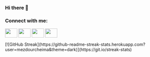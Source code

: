 ### Hi there 👋

<!--
**mezdourcheima/mezdourcheima** is a ✨ _special_ ✨ repository because its `README.md` (this file) appears on your GitHub profile.

Here are some ideas to get you started:

- 🔭 I’m currently working on ... something 
- 🌱 I’m currently learning ...
- 👯 I’m looking to collaborate on ...
- 🤔 I’m looking for help with ...
- 💬 Ask me about ...
- 📫 How to reach me: ...
- 😄 Pronouns: ...
- ⚡ Fun fact: ...
-->
 
<h3 align="left">Connect with me: </h3>
<p align="left">
<a href="https://twitter.com/Cheima_Mezdour" target="blank"><img align="center" src="https://cdn.jsdelivr.net/npm/simple-icons@3.0.1/icons/twitter.svg" alt="" height="30" width="40" /></a>
<a href="https://www.linkedin.com/in/cheima-mezdour-08240a1bb/" target="blank"><img align="center" src="https://cdn.jsdelivr.net/npm/simple-icons@3.0.1/icons/linkedin.svg" alt="" height="30" width="40" /></a>
<a href="https://medium.com/@cheimamezdour" target="blank"><img align="center" src="https://cdn.jsdelivr.net/npm/simple-icons@3.0.1/icons/meduim.svg" alt="" height="30" width="40" /></a>
<a href="https://www.behance.net/cheimamezdour" target="blank"><img align="center" src="https://cdn.jsdelivr.net/npm/simple-icons@3.0.1/icons/behance.svg" alt="" height="30" width="40" /></a>
</p>
<p>
[![GitHub Streak](https://github-readme-streak-stats.herokuapp.com?user=mezdourcheima&theme=dark)](https://git.io/streak-stats)
</p>
